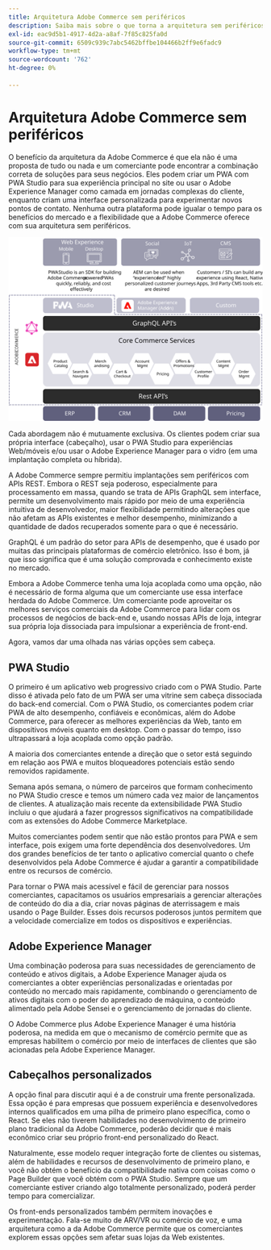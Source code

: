 ```yaml
---
title: Arquitetura Adobe Commerce sem periféricos
description: Saiba mais sobre o que torna a arquitetura sem periféricos do Adobe Commerce exclusiva.
exl-id: eac9d5b1-4917-4d2a-a8af-7f85c825fa0d
source-git-commit: 6509c939c7abc5462bffbe104466b2ff9e6fadc9
workflow-type: tm+mt
source-wordcount: '762'
ht-degree: 0%

---
```


# Arquitetura Adobe Commerce sem periféricos

O benefício da arquitetura da Adobe Commerce é que ela não é uma proposta de tudo ou nada e um comerciante pode encontrar a combinação correta de soluções para seus negócios. Eles podem criar um PWA com PWA Studio para sua experiência principal no site ou usar o Adobe Experience Manager como camada em jornadas complexas do cliente, enquanto criam uma interface personalizada para experimentar novos pontos de contato. Nenhuma outra plataforma pode igualar o tempo para os benefícios do mercado e a flexibilidade que a Adobe Commerce oferece com sua arquitetura sem periféricos.

![Diagrama mostrando uma arquitetura de vitrine do Adobe Commerce sem periféricos](../../../assets/playbooks/headless-storefront-architecture.svg)

Cada abordagem não é mutuamente exclusiva. Os clientes podem criar sua própria interface (cabeçalho), usar o PWA Studio para experiências Web/móveis e/ou usar o Adobe Experience Manager para o vidro (em uma implantação completa ou híbrida).

A Adobe Commerce sempre permitiu implantações sem periféricos com APIs REST. Embora o REST seja poderoso, especialmente para processamento em massa, quando se trata de APIs GraphQL sem interface, permite um desenvolvimento mais rápido por meio de uma experiência intuitiva de desenvolvedor, maior flexibilidade permitindo alterações que não afetam as APIs existentes e melhor desempenho, minimizando a quantidade de dados recuperados somente para o que é necessário.

GraphQL é um padrão do setor para APIs de desempenho, que é usado por muitas das principais plataformas de comércio eletrônico. Isso é bom, já que isso significa que é uma solução comprovada e conhecimento existe no mercado.

Embora a Adobe Commerce tenha uma loja acoplada como uma opção, não é necessário de forma alguma que um comerciante use essa interface herdada do Adobe Commerce. Um comerciante pode aproveitar os melhores serviços comerciais da Adobe Commerce para lidar com os processos de negócios de back-end e, usando nossas APIs de loja, integrar sua própria loja dissociada para impulsionar a experiência de front-end.

Agora, vamos dar uma olhada nas várias opções sem cabeça.

## PWA Studio

O primeiro é um aplicativo web progressivo criado com o PWA Studio. Parte disso é ativada pelo fato de um PWA ser uma vitrine sem cabeça dissociada do back-end comercial. Com o PWA Studio, os comerciantes podem criar PWA de alto desempenho, confiáveis e econômicas, além do Adobe Commerce, para oferecer as melhores experiências da Web, tanto em dispositivos móveis quanto em desktop. Com o passar do tempo, isso ultrapassará a loja acoplada como opção padrão.

A maioria dos comerciantes entende a direção que o setor está seguindo em relação aos PWA e muitos bloqueadores potenciais estão sendo removidos rapidamente.

Semana após semana, o número de parceiros que formam conhecimento no PWA Studio cresce e temos um número cada vez maior de lançamentos de clientes. A atualização mais recente da extensibilidade PWA Studio incluiu o que ajudará a fazer progressos significativos na compatibilidade com as extensões do Adobe Commerce Marketplace.

Muitos comerciantes podem sentir que não estão prontos para PWA e sem interface, pois exigem uma forte dependência dos desenvolvedores. Um dos grandes benefícios de ter tanto o aplicativo comercial quanto o chefe desenvolvidos pela Adobe Commerce é ajudar a garantir a compatibilidade entre os recursos de comércio.

Para tornar o PWA mais acessível e fácil de gerenciar para nossos comerciantes, capacitamos os usuários empresariais a gerenciar alterações de conteúdo do dia a dia, criar novas páginas de aterrissagem e mais usando o Page Builder. Esses dois recursos poderosos juntos permitem que a velocidade comercialize em todos os dispositivos e experiências.

## Adobe Experience Manager

Uma combinação poderosa para suas necessidades de gerenciamento de conteúdo e ativos digitais, a Adobe Experience Manager ajuda os comerciantes a obter experiências personalizadas e orientadas por conteúdo no mercado mais rapidamente, combinando o gerenciamento de ativos digitais com o poder do aprendizado de máquina, o conteúdo alimentado pela Adobe Sensei e o gerenciamento de jornadas do cliente.

O Adobe Commerce plus Adobe Experience Manager é uma história poderosa, na medida em que o mecanismo de comércio permite que as empresas habilitem o comércio por meio de interfaces de clientes que são acionadas pela Adobe Experience Manager.

## Cabeçalhos personalizados

A opção final para discutir aqui é a de construir uma frente personalizada. Essa opção é para empresas que possuem experiência e desenvolvedores internos qualificados em uma pilha de primeiro plano específica, como o React. Se eles não tiverem habilidades no desenvolvimento de primeiro plano tradicional da Adobe Commerce, poderão decidir que é mais econômico criar seu próprio front-end personalizado do React.

Naturalmente, esse modelo requer integração forte de clientes ou sistemas, além de habilidades e recursos de desenvolvimento de primeiro plano, e você não obtém o benefício da compatibilidade nativa com coisas como o Page Builder que você obtém com o PWA Studio. Sempre que um comerciante estiver criando algo totalmente personalizado, poderá perder tempo para comercializar.

Os front-ends personalizados também permitem inovações e experimentação. Fala-se muito de ARV/VR ou comércio de voz, e uma arquitetura como a da Adobe Commerce permite que os comerciantes explorem essas opções sem afetar suas lojas da Web existentes.

